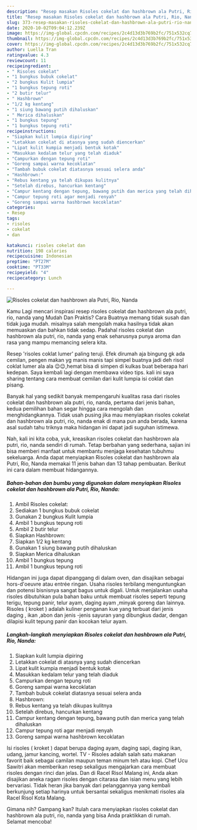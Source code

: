 ```yaml
---
description: "Resep masakan Risoles cokelat dan hashbrown ala Putri, Rio, Nanda | Resep Bumbu Risoles cokelat dan hashbrown ala Putri, Rio, Nanda Yang Paling Enak"
title: "Resep masakan Risoles cokelat dan hashbrown ala Putri, Rio, Nanda | Resep Bumbu Risoles cokelat dan hashbrown ala Putri, Rio, Nanda Yang Paling Enak"
slug: 373-resep-masakan-risoles-cokelat-dan-hashbrown-ala-putri-rio-nanda-resep-bumbu-risoles-cokelat-dan-hashbrown-ala-putri-rio-nanda-yang-paling-enak
date: 2020-10-02T09:04:12.239Z
image: https://img-global.cpcdn.com/recipes/2c4d13d3b769b2fc/751x532cq70/risoles-cokelat-dan-hashbrown-ala-putri-rio-nanda-foto-resep-utama.jpg
thumbnail: https://img-global.cpcdn.com/recipes/2c4d13d3b769b2fc/751x532cq70/risoles-cokelat-dan-hashbrown-ala-putri-rio-nanda-foto-resep-utama.jpg
cover: https://img-global.cpcdn.com/recipes/2c4d13d3b769b2fc/751x532cq70/risoles-cokelat-dan-hashbrown-ala-putri-rio-nanda-foto-resep-utama.jpg
author: Luella Tran
ratingvalue: 4.3
reviewcount: 11
recipeingredient:
- " Risoles cokelat"
- "1 bungkus bubuk cokelat"
- "2 bungkus Kulit lumpia"
- "1 bungkus tepung roti"
- "2 butir telur"
- " Hashbrown"
- "1/2 kg kentang"
- "1 siung bawang putih dihaluskan"
- " Merica dihaluskan"
- "1 bungkus tepung"
- "1 bungkus tepung roti"
recipeinstructions:
- "Siapkan kulit lumpia dipiring"
- "Letakkan cokelat di atasnya yang sudah diencerkan"
- "Lipat kulit kumpia menjadi bentuk kotak"
- "Masukkan kedalam telur yang telah diaduk"
- "Campurkan dengan tepung roti"
- "Goreng sampai warna kecoklatan"
- "Tambah bubuk cokelat diatasnya sesuai selera anda"
- "Hashbrown:"
- "Rebus kentang ya telah dikupas kulitnya"
- "Setelah direbus, hancurkan kentang"
- "Campur kentang dengan tepung, bawang putih dan merica yang telah dihaluskan"
- "Campur tepung roti agar menjadi renyah"
- "Goreng sampai warna hashbrown kecoklatan"
categories:
- Resep
tags:
- risoles
- cokelat
- dan

katakunci: risoles cokelat dan 
nutrition: 198 calories
recipecuisine: Indonesian
preptime: "PT27M"
cooktime: "PT33M"
recipeyield: "4"
recipecategory: Lunch

---
```



![Risoles cokelat dan hashbrown ala Putri, Rio, Nanda](https://img-global.cpcdn.com/recipes/2c4d13d3b769b2fc/751x532cq70/risoles-cokelat-dan-hashbrown-ala-putri-rio-nanda-foto-resep-utama.jpg)

Kamu Lagi mencari inspirasi resep risoles cokelat dan hashbrown ala putri, rio, nanda yang Mudah Dan Praktis? Cara Buatnya memang tidak susah dan tidak juga mudah. misalnya salah mengolah maka hasilnya tidak akan memuaskan dan bahkan tidak sedap. Padahal risoles cokelat dan hashbrown ala putri, rio, nanda yang enak seharusnya punya aroma dan rasa yang mampu memancing selera kita.

Resep &#39;risoles coklat lumer&#39; paling teruji. Efek dirumah aja bingung gk ada cemilan, pengen makan yg manis manis tapi simpel buatnya jadi deh risol coklat lumer ala ala 😉😉,hemat bisa di simpen di kulkas buat beberapa hari kedepan. Saya kembali lagi dengan membawa video tips. kali ini saya sharing tentang cara membuat cemilan dari kulit lumpia isi coklat dan pisang.

Banyak hal yang sedikit banyak mempengaruhi kualitas rasa dari risoles cokelat dan hashbrown ala putri, rio, nanda, pertama dari jenis bahan, kedua pemilihan bahan segar hingga cara mengolah dan menghidangkannya. Tidak usah pusing jika mau menyiapkan risoles cokelat dan hashbrown ala putri, rio, nanda enak di mana pun anda berada, karena asal sudah tahu triknya maka hidangan ini dapat jadi suguhan istimewa.


Nah, kali ini kita coba, yuk, kreasikan risoles cokelat dan hashbrown ala putri, rio, nanda sendiri di rumah. Tetap berbahan yang sederhana, sajian ini bisa memberi manfaat untuk membantu menjaga kesehatan tubuhmu sekeluarga. Anda dapat menyiapkan Risoles cokelat dan hashbrown ala Putri, Rio, Nanda memakai 11 jenis bahan dan 13 tahap pembuatan. Berikut ini cara dalam membuat hidangannya.

<!--inarticleads1-->

##### Bahan-bahan dan bumbu yang digunakan dalam menyiapkan Risoles cokelat dan hashbrown ala Putri, Rio, Nanda:

1. Ambil  Risoles cokelat:
1. Sediakan 1 bungkus bubuk cokelat
1. Gunakan 2 bungkus Kulit lumpia
1. Ambil 1 bungkus tepung roti
1. Ambil 2 butir telur
1. Siapkan  Hashbrown:
1. Siapkan 1/2 kg kentang
1. Gunakan 1 siung bawang putih dihaluskan
1. Siapkan  Merica dihaluskan
1. Ambil 1 bungkus tepung
1. Ambil 1 bungkus tepung roti


Hidangan ini juga dapat dipanggang di dalam oven, dan disajikan sebagai hors-d&#39;oeuvre atau entrée ringan. Usaha risoles terbilang menguntungkan dan potensi bisnisnya sangat bagus untuk digali. Untuk menjalankan usaha risoles dibutuhkan pula bahan baku untuk membuat risoles seperti tepung terigu, tepung panir, telur ayam, daging ayam ,minyak goreng dan lainnya. Risoles ( kroket ) adalah kuliner penganan kue yang terbuat dari jenis daging , ikan ,abon dan jenis -jenis sayuran yang dibungkus dadar, dengan dilapisi kulit tepung panir dan kocokan telur ayam. 

<!--inarticleads2-->

##### Langkah-langkah menyiapkan Risoles cokelat dan hashbrown ala Putri, Rio, Nanda:

1. Siapkan kulit lumpia dipiring
1. Letakkan cokelat di atasnya yang sudah diencerkan
1. Lipat kulit kumpia menjadi bentuk kotak
1. Masukkan kedalam telur yang telah diaduk
1. Campurkan dengan tepung roti
1. Goreng sampai warna kecoklatan
1. Tambah bubuk cokelat diatasnya sesuai selera anda
1. Hashbrown:
1. Rebus kentang ya telah dikupas kulitnya
1. Setelah direbus, hancurkan kentang
1. Campur kentang dengan tepung, bawang putih dan merica yang telah dihaluskan
1. Campur tepung roti agar menjadi renyah
1. Goreng sampai warna hashbrown kecoklatan


Isi risoles ( kroket ) dapat berupa daging ayam, daging sapi, daging ikan, udang, jamur kancing, wortel. TV - Risoles adalah salah satu makanan favorit baik sebagai camilan maupun teman minum teh atau kopi. Chef Ucu Sawitri akan memberikan resep sekaligus mengajarkan cara membuat risoles dengan rinci dan jelas. Dan di Racel Risol Malang ini, Anda akan disajikan aneka ragam risoles dengan citarasa dan isian menu yang lebih bervariasi. Tidak heran jika banyak dari pelanggannya yang kembali berkunjung setiap harinya untuk bersantai sekaligus menikmati risoles ala Racel Risol Kota Malang. 

Gimana nih? Gampang kan? Itulah cara menyiapkan risoles cokelat dan hashbrown ala putri, rio, nanda yang bisa Anda praktikkan di rumah. Selamat mencoba!
